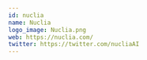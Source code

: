 ```yaml
---
id: nuclia
name: Nuclia
logo_image: Nuclia.png
web: https://nuclia.com/
twitter: https://twitter.com/nucliaAI
---
```

